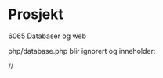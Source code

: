 # Prosjekt
6065 Databaser og web

php/database.php blir ignorert og inneholder:

//<?php
$hn = 'hostnavn';
$db = 'database';
$un = 'brukernavn';
$pw = 'passord';
//?>